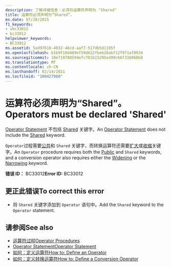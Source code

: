 ```yaml
---
description: 了解详细信息：必须将运算符声明为 "Shared"
title: 运算符必须声明为“Shared”。
ms.date: 07/20/2015
f1_keywords:
- vbc33012
- bc33012
helpviewer_keywords:
- BC33012
ms.assetid: 5ad97616-4032-46cd-aaf7-517db5d1195f
ms.openlocfilehash: b1b9f10d409ef59d622fbeb20abf12f971af0934
ms.sourcegitcommit: 10e719780594efc781b15295e499c66f316068b8
ms.translationtype: MT
ms.contentlocale: zh-CN
ms.lasthandoff: 02/14/2021
ms.locfileid: "100427980"
---
```

# <a name="operators-must-be-declared-shared"></a><span data-ttu-id="e89fd-103">运算符必须声明为“Shared”。</span><span class="sxs-lookup"><span data-stu-id="e89fd-103">Operators must be declared 'Shared'</span></span>

<span data-ttu-id="e89fd-104">[Operator Statement](../language-reference/statements/operator-statement.md) 不包括 [Shared](../language-reference/modifiers/shared.md) 关键字。</span><span class="sxs-lookup"><span data-stu-id="e89fd-104">An [Operator Statement](../language-reference/statements/operator-statement.md) does not include the [Shared](../language-reference/modifiers/shared.md) keyword.</span></span>  
  
 <span data-ttu-id="e89fd-105">`Operator`过程需要[公共](../language-reference/modifiers/public.md)和 `Shared` 关键字，而转换运算符还需要[扩大](../language-reference/modifiers/widening.md)或[收缩](../language-reference/modifiers/narrowing.md)关键字。</span><span class="sxs-lookup"><span data-stu-id="e89fd-105">An `Operator` procedure requires both the [Public](../language-reference/modifiers/public.md) and `Shared` keywords, and a conversion operator also requires either the [Widening](../language-reference/modifiers/widening.md) or the [Narrowing](../language-reference/modifiers/narrowing.md) keyword.</span></span>  
  
 <span data-ttu-id="e89fd-106">**错误 ID：** BC33012</span><span class="sxs-lookup"><span data-stu-id="e89fd-106">**Error ID:** BC33012</span></span>  
  
## <a name="to-correct-this-error"></a><span data-ttu-id="e89fd-107">更正此错误</span><span class="sxs-lookup"><span data-stu-id="e89fd-107">To correct this error</span></span>  
  
- <span data-ttu-id="e89fd-108">将 `Shared` 关键字添加到 `Operator` 语句中。</span><span class="sxs-lookup"><span data-stu-id="e89fd-108">Add the `Shared` keyword to the `Operator` statement.</span></span>  
  
## <a name="see-also"></a><span data-ttu-id="e89fd-109">请参阅</span><span class="sxs-lookup"><span data-stu-id="e89fd-109">See also</span></span>

- [<span data-ttu-id="e89fd-110">运算符过程</span><span class="sxs-lookup"><span data-stu-id="e89fd-110">Operator Procedures</span></span>](../programming-guide/language-features/procedures/operator-procedures.md)
- [<span data-ttu-id="e89fd-111">Operator Statement</span><span class="sxs-lookup"><span data-stu-id="e89fd-111">Operator Statement</span></span>](../language-reference/statements/operator-statement.md)
- [<span data-ttu-id="e89fd-112">如何：定义运算符</span><span class="sxs-lookup"><span data-stu-id="e89fd-112">How to: Define an Operator</span></span>](../programming-guide/language-features/procedures/how-to-define-an-operator.md)
- [<span data-ttu-id="e89fd-113">如何：定义转换运算符</span><span class="sxs-lookup"><span data-stu-id="e89fd-113">How to: Define a Conversion Operator</span></span>](../programming-guide/language-features/procedures/how-to-define-a-conversion-operator.md)
